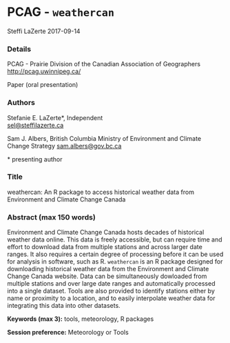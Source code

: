PCAG - `weathercan`
================
Steffi LaZerte
2017-09-14

### Details

PCAG - Prairie Division of the Canadian Association of Geographers
<http://pcag.uwinnipeg.ca/>

Paper (oral presentation)

### Authors

Stefanie E. LaZerte\*, Independent  
<sel@steffilazerte.ca>

Sam J. Albers, British Columbia Ministry of Environment and Climate Change Strategy
<sam.albers@gov.bc.ca>  

\* presenting author

### Title

weathercan: An R package to access historical weather data from Environment and Climate Change Canada

### Abstract (max 150 words)

Environment and Climate Change Canada hosts decades of historical weather data online. This data is freely accessible, but can require time and effort to download data from multiple stations and across larger date ranges. It also requires a certain degree of processing before it can be used for analysis in software, such as R. `weathercan` is an R package designed for downloading historical weather data from the Environment and Climate Change Canada website. Data can be simultaneously dowloaded from multiple stations and over large date ranges and automatically processed into a single dataset. Tools are also provided to identify stations either by name or proximity to a location, and to easily interpolate weather data for integrating this data into other datasets.

**Keywords (max 3):** tools, meteorology, R packages

**Session preference:** Meteorology or Tools

